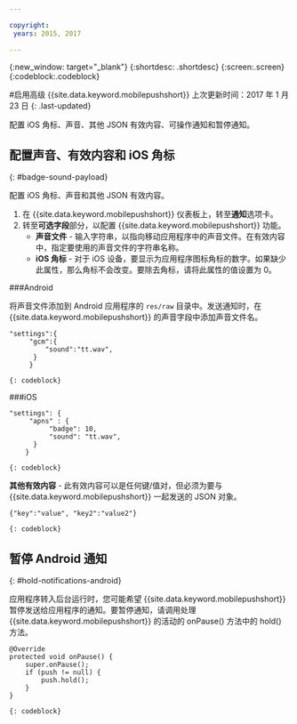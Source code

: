 ```yaml
---

copyright:
 years: 2015, 2017

---
```


{:new_window: target="_blank"}
{:shortdesc: .shortdesc}
{:screen:.screen}
{:codeblock:.codeblock}

#启用高级 {{site.data.keyword.mobilepushshort}}
上次更新时间：2017 年 1 月 23 日
{: .last-updated}

配置 iOS 角标、声音、其他 JSON 有效内容、可操作通知和暂停通知。

## 配置声音、有效内容和 iOS 角标
{: #badge-sound-payload}

配置 iOS 角标、声音和其他 JSON 有效内容。

1. 在 {{site.data.keyword.mobilepushshort}} 仪表板上，转至**通知**选项卡。
2. 转至**可选字段**部分，以配置 {{site.data.keyword.mobilepushshort}} 功能。 
	- **声音文件** - 输入字符串，以指向移动应用程序中的声音文件。在有效内容中，指定要使用的声音文件的字符串名称。
	- **iOS 角标** - 对于 iOS 设备，要显示为应用程序图标角标的数字。如果缺少此属性，那么角标不会改变。要除去角标，请将此属性的值设置为 0。
	
###Android

将声音文件添加到 Android 应用程序的 `res/raw` 目录中。发送通知时，在 {{site.data.keyword.mobilepushshort}} 的声音字段中添加声音文件名。

```
"settings":{
     "gcm":{
	     "sound":"tt.wav",
	  }
	 }  
```
    {: codeblock}	
	
###iOS

```
"settings": {
     "apns" : {
	      "badge": 10,
	      "sound": "tt.wav",
	  }
	}
``` 
	{: codeblock}
		
**其他有效内容** - 此有效内容可以是任何键/值对，但必须为要与 {{site.data.keyword.mobilepushshort}} 一起发送的 JSON 对象。


```
{"key":"value", "key2":"value2"}
```
	{: codeblock}

## 暂停 Android 通知 
{: #hold-notifications-android}

应用程序转入后台运行时，您可能希望 {{site.data.keyword.mobilepushshort}} 暂停发送给应用程序的通知。要暂停通知，请调用处理 {{site.data.keyword.mobilepushshort}} 的活动的 onPause() 方法中的 hold() 方法。

```
@Override
protected void onPause() {
    super.onPause();
    if (push != null) {
        push.hold();
    }
} 
```
	{: codeblock}

    
